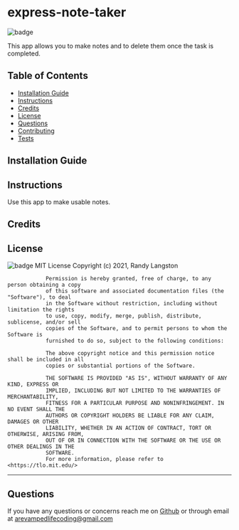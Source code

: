 # express-note-taker
![badge](https://img.shields.io/badge/License-MIT-brightgreen)
    
This app allows you to make notes and to delete them once the task is completed.
   
## Table of Contents
* [Installation Guide](#installation)
* [Instructions](#instructions)
* [Credits](#credits)
* [License](#license)
* [Questions](#questions)
* [Contributing](#contributing)
* [Tests](#tests)
    
## Installation Guide

## Instructions
Use this app to make usable notes.
## Credits

## License
![badge](https://img.shields.io/badge/License-MIT-brightgreen)
MIT License
                Copyright (c) 2021, Randy Langston
                
                Permission is hereby granted, free of charge, to any person obtaining a copy
                of this software and associated documentation files (the "Software"), to deal
                in the Software without restriction, including without limitation the rights
                to use, copy, modify, merge, publish, distribute, sublicense, and/or sell
                copies of the Software, and to permit persons to whom the Software is
                furnished to do so, subject to the following conditions:
                
                The above copyright notice and this permission notice shall be included in all
                copies or substantial portions of the Software.
                
                THE SOFTWARE IS PROVIDED "AS IS", WITHOUT WARRANTY OF ANY KIND, EXPRESS OR
                IMPLIED, INCLUDING BUT NOT LIMITED TO THE WARRANTIES OF MERCHANTABILITY,
                FITNESS FOR A PARTICULAR PURPOSE AND NONINFRINGEMENT. IN NO EVENT SHALL THE
                AUTHORS OR COPYRIGHT HOLDERS BE LIABLE FOR ANY CLAIM, DAMAGES OR OTHER
                LIABILITY, WHETHER IN AN ACTION OF CONTRACT, TORT OR OTHERWISE, ARISING FROM,
                OUT OF OR IN CONNECTION WITH THE SOFTWARE OR THE USE OR OTHER DEALINGS IN THE
                SOFTWARE.
                For more information, please refer to <https://tlo.mit.edu/>
                
---
## Questions
If you have any questions or concerns reach me on [Github](https://github.com/arevampedlifecoding) or through email at <arevampedlifecoding@gmail.com>


